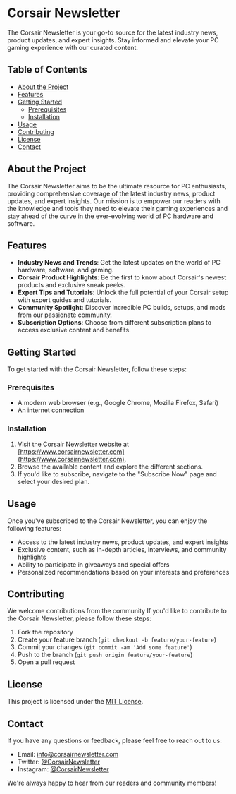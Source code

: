 # Corsair Newsletter

The Corsair Newsletter is your go-to source for the latest industry news, product updates, and expert insights. Stay informed and elevate your PC gaming experience with our curated content.

## Table of Contents

- [About the Project](#about-the-project)
- [Features](#features)
- [Getting Started](#getting-started)
  - [Prerequisites](#prerequisites)
  - [Installation](#installation)
- [Usage](#usage)
- [Contributing](#contributing)
- [License](#license)
- [Contact](#contact)

## About the Project

The Corsair Newsletter aims to be the ultimate resource for PC enthusiasts, providing comprehensive coverage of the latest industry news, product updates, and expert insights. Our mission is to empower our readers with the knowledge and tools they need to elevate their gaming experiences and stay ahead of the curve in the ever-evolving world of PC hardware and software.

## Features

- **Industry News and Trends**: Get the latest updates on the world of PC hardware, software, and gaming.
- **Corsair Product Highlights**: Be the first to know about Corsair's newest products and exclusive sneak peeks.
- **Expert Tips and Tutorials**: Unlock the full potential of your Corsair setup with expert guides and tutorials.
- **Community Spotlight**: Discover incredible PC builds, setups, and mods from our passionate community.
- **Subscription Options**: Choose from different subscription plans to access exclusive content and benefits.

## Getting Started

To get started with the Corsair Newsletter, follow these steps:

### Prerequisites

- A modern web browser (e.g., Google Chrome, Mozilla Firefox, Safari)
- An internet connection

### Installation

1. Visit the Corsair Newsletter website at [https://www.corsairnewsletter.com](https://www.corsairnewsletter.com).
2. Browse the available content and explore the different sections.
3. If you'd like to subscribe, navigate to the "Subscribe Now" page and select your desired plan.

## Usage

Once you've subscribed to the Corsair Newsletter, you can enjoy the following features:

- Access to the latest industry news, product updates, and expert insights
- Exclusive content, such as in-depth articles, interviews, and community highlights
- Ability to participate in giveaways and special offers
- Personalized recommendations based on your interests and preferences

## Contributing

We welcome contributions from the community If you'd like to contribute to the Corsair Newsletter, please follow these steps:

1. Fork the repository
2. Create your feature branch (`git checkout -b feature/your-feature`)
3. Commit your changes (`git commit -am 'Add some feature'`)
4. Push to the branch (`git push origin feature/your-feature`)
5. Open a pull request

## License

This project is licensed under the [MIT License](LICENSE).

## Contact

If you have any questions or feedback, please feel free to reach out to us:

- Email: [info@corsairnewsletter.com](mailto:info@corsairnewsletter.com)
- Twitter: [@CorsairNewsletter](https://twitter.com/CorsairNewsletter)
- Instagram: [@CorsairNewsletter](https://www.instagram.com/CorsairNewsletter)

We're always happy to hear from our readers and community members!
